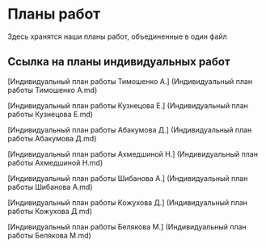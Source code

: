 # Планы работ
Здесь хранятся наши планы работ, объединенные в один файл

## Ссылка на планы индивидуальных работ
[Индивидуальный план работы Тимошенко А.] (Индивидуальный план работы Тимошенко А.md)

[Индивидуальный план работы Кузнецова Е.] (Индивидуальный план работы Кузнецова Е.md)

[Индивидуальный план работы Абакумова Д.] (Индивидуальный план работы Абакумова Д.md)

[Индивидуальный план работы Ахмедшиной Н.] (Индивидуальный план работы Ахмедшиной Н.md)

[Индивидуальный план работы Шибанова А.] (Индивидуальный план работы Шибанова А.md)

[Индивидуальный план работы Кожухова Д.] (Индивидуальный план работы Кожухова Д.md)

[Индивидуальный план работы Белякова М.] (Индивидуальный план работы Белякова М.md)
